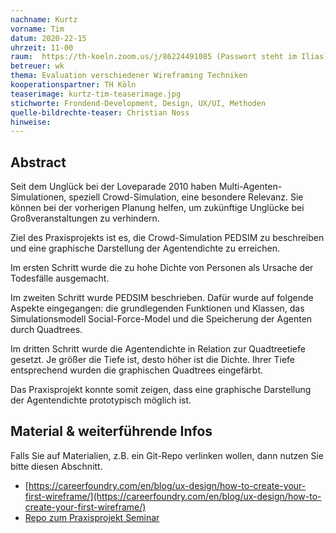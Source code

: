 ```yaml
---
nachname: Kurtz
vorname: Tim
datum: 2020-22-15
uhrzeit: 11-00
raum:  https://th-koeln.zoom.us/j/86224491085 (Passwort steht im Ilias) Präsentation
betreuer: wk
thema: Evaluation verschiedener Wireframing Techniken
kooperationspartner: TH Köln
teaserimage: kurtz-tim-teaserimage.jpg
stichworte: Frondend-Development, Design, UX/UI, Methoden
quelle-bildrechte-teaser: Christian Noss
hinweise:
---
```


## Abstract

Seit dem Unglück bei der Loveparade 2010 haben Multi-Agenten-Simulationen, speziell Crowd-Simulation,  eine besondere Relevanz. Sie können bei der vorherigen Planung helfen, um zukünftige Unglücke bei Großveranstaltungen zu verhindern.

Ziel des Praxisprojekts ist es, die Crowd-Simulation PEDSIM zu beschreiben und eine graphische Darstellung der Agentendichte zu erreichen.



Im ersten Schritt wurde die zu hohe Dichte von Personen als Ursache der Todesfälle ausgemacht.

Im zweiten Schritt wurde PEDSIM beschrieben. Dafür wurde auf folgende Aspekte eingegangen: die grundlegenden Funktionen und Klassen, das Simulationsmodell Social-Force-Model und die Speicherung der Agenten durch Quadtrees.

Im dritten Schritt wurde die Agentendichte in Relation zur Quadtreetiefe gesetzt. Je größer die Tiefe ist, desto höher ist die Dichte. Ihrer Tiefe entsprechend wurden die graphischen Quadtrees eingefärbt.



Das Praxisprojekt konnte somit zeigen, dass eine graphische Darstellung der Agentendichte  prototypisch möglich ist.

## Material & weiterführende Infos

Falls Sie auf Materialien, z.B. ein Git-Repo verlinken wollen, dann nutzen Sie bitte diesen Abschnitt.
- [https://careerfoundry.com/en/blog/ux-design/how-to-create-your-first-wireframe/](https://careerfoundry.com/en/blog/ux-design/how-to-create-your-first-wireframe/)
- [Repo zum Praxisprojekt Seminar](https://github.com/th-koeln/mi-bachelor-praxisprojektseminar)
